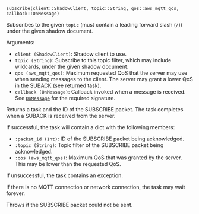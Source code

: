 ```
subscribe(client::ShadowClient, topic::String, qos::aws_mqtt_qos, callback::OnMessage)
```

Subscribes to the given `topic` (must contain a leading forward slash (`/`)) under the given shadow document.

Arguments:

  * `client (ShadowClient)`: Shadow client to use.
  * `topic (String)`: Subscribe to this topic filter, which may include wildcards, under the given shadow document.
  * `qos (aws_mqtt_qos)`: Maximum requested QoS that the server may use when sending messages to the client. The server may grant a lower QoS in the SUBACK (see returned task).
  * `callback (OnMessage)`: Callback invoked when a message is received. See [`OnMessage`](@ref) for the required signature.

Returns a task and the ID of the SUBSCRIBE packet. The task completes when a SUBACK is received from the server.

If successful, the task will contain a dict with the following members:

  * `:packet_id (Int)`: ID of the SUBSCRIBE packet being acknowledged.
  * `:topic (String)`: Topic filter of the SUBSCRIBE packet being acknowledged.
  * `:qos (aws_mqtt_qos)`: Maximum QoS that was granted by the server. This may be lower than the requested QoS.

If unsuccessful, the task contains an exception.

If there is no MQTT connection or network connection, the task may wait forever.

Throws if the SUBSCRIBE packet could not be sent.
